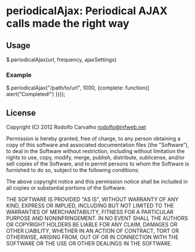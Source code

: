 # periodicalAjax: Periodical AJAX calls made the right way

## Usage

  $.periodicalAjax(url, frequency, ajaxSettings)

### Example

  $.periodicalAjax("/path/to/url", 1000, {complete: function({ alert("Completed!") })});


## License

Copyright (C) 2012 Rodolfo Carvalho <rodolfo@infweb.net>

Permission is hereby granted, free of charge, to any person obtaining a copy of this software and associated documentation files (the "Software"), to deal in the Software without restriction, including without limitation the rights to use, copy, modify, merge, publish, distribute, sublicense, and/or sell copies of the Software, and to permit persons to whom the Software is furnished to do so, subject to the following conditions:

The above copyright notice and this permission notice shall be included in all copies or substantial portions of the Software.

THE SOFTWARE IS PROVIDED "AS IS", WITHOUT WARRANTY OF ANY KIND, EXPRESS OR IMPLIED, INCLUDING BUT NOT LIMITED TO THE WARRANTIES OF MERCHANTABILITY, FITNESS FOR A PARTICULAR PURPOSE AND NONINFRINGEMENT. IN NO EVENT SHALL THE AUTHORS OR COPYRIGHT HOLDERS BE LIABLE FOR ANY CLAIM, DAMAGES OR OTHER LIABILITY, WHETHER IN AN ACTION OF CONTRACT, TORT OR OTHERWISE, ARISING FROM, OUT OF OR IN CONNECTION WITH THE SOFTWARE OR THE USE OR OTHER DEALINGS IN THE SOFTWARE.
